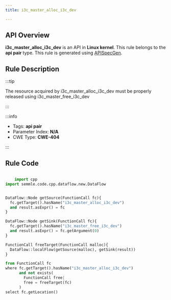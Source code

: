 ```yaml
---
title: i3c_master_alloc_i3c_dev

---
```



## API Overview
**i3c_master_alloc_i3c_dev** is an API in **Linux kernel**. This rule belongs to the **api pair** type. This rule is generated using [APISpecGen](../../tools/APISpecGen).
## Rule Description

:::tip

The resource acquired by i3c_master_alloc_i3c_dev must be properly released using i3c_master_free_i3c_dev

:::

:::info

- Tags: **api pair**
- Parameter Index: **N/A**
- CWE Type: **CWE-404**

:::

## Rule Code
```python

    import cpp
import semmle.code.cpp.dataflow.new.DataFlow


DataFlow::Node getSource(FunctionCall fc){
  fc.getTarget().hasName("i3c_master_alloc_i3c_dev")
  and result.asExpr() = fc
}

DataFlow::Node getSink(FunctionCall fc){
  fc.getTarget().hasName("i3c_master_free_i3c_dev")
  and result.asExpr() = fc.getArgument(0)
}

FunctionCall freeTarget(FunctionCall malloc){
  DataFlow::localFlow(getSource(malloc), getSink(result))
}

from FunctionCall fc
where fc.getTarget().hasName("i3c_master_alloc_i3c_dev")
      and not exists(
        FunctionCall free| 
        free = freeTarget(fc)
      )
select fc.getLocation()

    
```